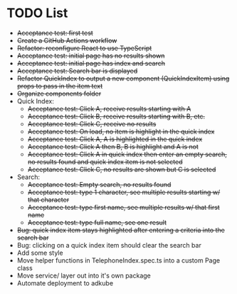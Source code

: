 # TODO List

* ~~Acceptance test: first test~~
* ~~Create a GitHub Actions workflow~~
* ~~Refactor: reconfigure React to use TypeScript~~
* ~~Acceptance test: initial page has no results shown~~
* ~~Acceptance test: initial page has index and search~~
* ~~Acceptance test: Search bar is displayed~~
* ~~Refactor QuickIndex to output a new component (QuickIndexItem) using props to pass in the item text~~
* ~~Organize components folder~~
* Quick Index:
  * ~~Acceptance test: Click A, receive results starting with A~~
  * ~~Acceptance test: Click B, receive results starting with B, etc.~~
  * ~~Acceptance test: Click C, receive no results~~
  * ~~Acceptance test: On load, no item is highlight in the quick index~~
  * ~~Acceptance test: Click A, A is highlighted in the quick index~~
  * ~~Acceptance test: Click A then B, B is highlight and A is not~~
  * ~~Acceptance test: Click A in quick index then enter an empty search, no results found and quick index item is not selected~~
  * ~~Acceptance test: Click C, no results are shown but C is selected~~
* Search:
  * ~~Acceptance test: Empty search, no results found~~
  * ~~Acceptance test: type 1 character, see multiple results starting w/ that character~~
  * ~~Acceptance test: type first name, see multiple results w/ that first name~~
  * ~~Acceptance test: type full name, see one result~~
* ~~Bug: quick index item stays highlighted after entering a criteria into the search bar~~
* Bug: clicking on a quick index item should clear the search bar
* Add some style
* Move helper functions in TelephoneIndex.spec.ts into a custom Page class
* Move service/ layer out into it's own package
* Automate deployment to adkube




